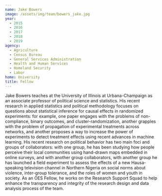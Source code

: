 ```yaml
---
name: Jake Bowers
image: /assets/img/team/bowers_jake.jpg
year: 
  - 2015
  - 2016
  - 2017
  - 2018
  - 2019
agency:
  - Agriculture
  - Census Bureau
  - General Services Administration
  - Health and Human Services
  - Homeland Security
  - Labor
home: University
title: Fellow
---
```


Jake Bowers  teaches at the University of Illinois at Urbana-Champaign as an associate professor of political science and statistics. His recent research in applied statistics and political methodology focuses on questions about statistical inference for causal effects in randomized experiments: for example, one paper engages with the problems of non-compliance, binary outcomes, and cluster-randomization, another grapples with the problem of propagation of experimental treatments across networks, and another proposes a way to increase the power of experiments to detect treatment effects using recent advances in machine learning. His recent research on political behavior has two main foci and groups of collaborators: with one group, he has been studying how people perceive their local communities using hand-drawn maps embedded in online surveys, and with another group collaborators, with another group he has launched a field experiment to assess the effects of a new Hausa-speaking television channel in Northern Nigeria on social norms about violence, inter-group tolerance, and the roles of women and youth in society. As an OES Fellow, he works on the Research Support Squad to help enhance the transparency and integrity of the research design and data analysis process of the team.
